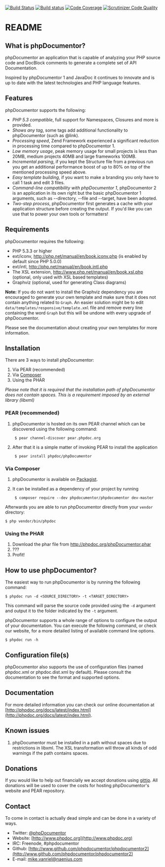 [![Build Status](https://travis-ci.org/phpDocumentor/phpDocumentor2.svg?branch=master)](https://travis-ci.org/phpDocumentor/phpDocumentor2)
[![Build status](https://ci.appveyor.com/api/projects/status/1ctj6yr75t9muv49/branch/master?svg=true)](https://ci.appveyor.com/project/jaapio/phpdocumentor2/branch/master)
[![Code Coverage](https://scrutinizer-ci.com/g/phpDocumentor/phpDocumentor2/badges/coverage.png?b=master)](https://scrutinizer-ci.com/g/phpDocumentor/phpDocumentor2/?branch=master)
[![Scrutinizer Code Quality](https://scrutinizer-ci.com/g/phpDocumentor/phpDocumentor2/badges/quality-score.png?b=master)](https://scrutinizer-ci.com/g/phpDocumentor/phpDocumentor2/?branch=master)

README
======

What is phpDocumentor?
----------------

phpDocumentor an application that is capable of analyzing your PHP source code and
DocBlock comments to generate a complete set of API Documentation.

Inspired by phpDocumentor 1 and JavaDoc it continues to innovate and is up to date
with the latest technologies and PHP language features.

Features
--------

phpDocumentor supports the following:

* *PHP 5.3 compatible*, full support for Namespaces, Closures and more is provided.
* *Shows any tag*, some tags add additional functionality to phpDocumentor (such as @link).
* *Processing speed*, Zend Framework experienced a significant reduction in processing time compared to phpDocumentor 1.
* *Low memory usage*, peak memory usage for small projects is less than 20MB, medium projects 40MB and large frameworks 100MB.
* *Incremental parsing*, if you kept the Structure file from a previous run you get an additional performance boost of up
  to 80% on top of the mentioned processing speed above.
* *Easy template building*, if you want to make a branding you only have to call 1 task and edit 3 files.
* *Command-line compatibility with phpDocumentor 1*, phpDocumentor 2 is an application in its own right but the
  basic phpDocumentor 1 arguments, such as --directory, --file and --target, have been adopted.
* *Two-step process*, phpDocumentor first generates a cache with your application structure before creating the output.
  If you'd like you can use that to power your own tools or formatters!

Requirements
------------

phpDocumentor requires the following:

* PHP 5.3.3 or higher
* ext/iconv, http://php.net/manual/en/book.iconv.php (is enabled by default since PHP 5.0.0)
* ext/intl, http://php.net/manual/en/book.intl.php
* The XSL extension, http://www.php.net/manual/en/book.xsl.php (optional, only used with XSL based templates)
* Graphviz (optional, used for generating Class diagrams)

**Note:**
If you do not want to install the Graphviz dependency you are encouraged to generate your own template and make sure
that it does not contain anything related to `Graph`.
An easier solution might be to edit `data/templates/responsive/template.xml` file and remove every line
containing the word `Graph` but this will be undone with every upgrade of phpDocumentor.

Please see the documentation about creating your own templates for more information.

Installation
------------

There are 3 ways to install phpDocumentor:

1. Via PEAR (recommended)
2. Via [Composer](https://getcomposer.org)
3. Using the PHAR

_*Please note* that it is required that the installation path of phpDocumentor does not
contain spaces. This is a requirement imposed by an external library (libxml)_

### PEAR (recommended)

1. phpDocumentor is hosted on its own PEAR channel which can be discovered using the following command:

        $ pear channel-discover pear.phpdoc.org

2. After that it is a simple matter of invoking PEAR to install the application

        $ pear install phpdoc/phpDocumentor

### Via Composer

1. phpDocumentor is available on [Packagist](https://packagist.org/packages/phpdocumentor/phpdocumentor).
2. It can be installed as a dependency of your project by running

        $ composer require --dev phpdocumentor/phpdocumentor dev-master

Afterwards you are able to run phpDocumentor directly from your `vendor` directory:

    $ php vendor/bin/phpdoc

### Using the PHAR

1. Download the phar file from http://phpdoc.org/phpDocumentor.phar
2. ???
3. Profit!

How to use phpDocumentor?
-------------------

The easiest way to run phpDocumentor is by running the following command:

    $ phpdoc run -d <SOURCE_DIRECTORY> -t <TARGET_DIRECTORY>

This command will parse the source code provided using the `-d` argument and
output it to the folder indicated by the `-t` argument.

phpDocumentor supports a whole range of options to configure the output of your documentation.
You can execute the following command, or check our website, for a more detailed listing of available command line options.

    $ phpdoc run -h

Configuration file(s)
---------------------

phpDocumentor also supports the use of configuration files (named phpdoc.xml or phpdoc.dist.xml by default).
Please consult the documentation to see the format and supported options.

Documentation
-------------

For more detailed information you can check our online documentation at [http://phpdoc.org/docs/latest/index.html](http://phpdoc.org/docs/latest/index.html).

Known issues
------------

1. phpDocumentor must be installed in a path without spaces due to restrictions in libxml. The XSL transformation
   will throw all kinds of odd warnings if the path contains spaces.

Donations
---------

If you would like to help out financially we accept donations using [gittip](https://www.gittip.com/mvriel/). All
donations will be used to cover the costs for hosting phpDocumentor's website and PEAR repository.

Contact
-------

To come in contact is actually dead simple and can be done in a variety of ways.

* Twitter: [@phpDocumentor](http://twitter.com/phpdocumentor)
* Website: [http://www.phpdoc.org](http://www.phpdoc.org)
* IRC:     Freenode, #phpdocumentor
* Github:  [http://www.github.com/phpdocumentor/phpdocumentor2](http://www.github.com/phpdocumentor/phpdocumentor2)
* E-mail:  [mike.vanriel@naenius.com](mailto:mike.vanriel@naenius.com)
